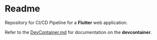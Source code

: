 # Readme

Repository for CI/CD Pipeline for a **Flutter** web application.  

Refer to the [DevContainer.md](/docs/DevContainer.md) for documentation on the **devcontainer**.

